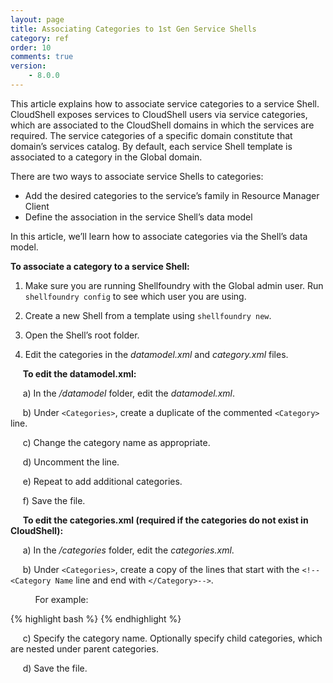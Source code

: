 ```yaml
---
layout: page
title: Associating Categories to 1st Gen Service Shells
category: ref
order: 10
comments: true
version:
    - 8.0.0
---
```


This article explains how to associate service categories to a service Shell. CloudShell exposes services to CloudShell users via service categories, which are associated to the CloudShell domains in which the services are required. The service categories of a specific domain constitute that domain’s services catalog. By default, each service Shell template is associated to a category in the Global domain. 

There are two ways to associate service Shells to categories:

* Add the desired categories to the service’s family in Resource Manager Client
* Define the association in the service Shell’s data model

In this article, we’ll learn how to associate categories via the Shell’s data model. 

**To associate a category to a service Shell:**

1) Make sure you are running Shellfoundry with the Global admin user. Run `shellfoundry config` to see which user you are using.

2) Create a new Shell from a template using `shellfoundry new`.

3) Open the Shell’s root folder.

4) Edit the categories in the _datamodel.xml_ and _category.xml_ files.

&nbsp;&nbsp;&nbsp;&nbsp;&nbsp;**To edit the datamodel.xml:**

&nbsp;&nbsp;&nbsp;&nbsp;&nbsp;a) In the _/datamodel_ folder, edit the _datamodel.xml_. 

&nbsp;&nbsp;&nbsp;&nbsp;&nbsp;b) Under `<Categories>`, create a duplicate of the commented `<Category>` line.

&nbsp;&nbsp;&nbsp;&nbsp;&nbsp;c) Change the category name as appropriate.

&nbsp;&nbsp;&nbsp;&nbsp;&nbsp;d) Uncomment the line. 

&nbsp;&nbsp;&nbsp;&nbsp;&nbsp;e) Repeat to add additional categories. 

&nbsp;&nbsp;&nbsp;&nbsp;&nbsp;f) Save the file.
 
&nbsp;&nbsp;&nbsp;&nbsp;&nbsp;**To edit the categories.xml (required if the categories do not exist in CloudShell):**

&nbsp;&nbsp;&nbsp;&nbsp;&nbsp;a) In the _/categories_ folder, edit the _categories.xml_. 

&nbsp;&nbsp;&nbsp;&nbsp;&nbsp;b) Under `<Categories>`, create a copy of the lines that start with the `<!--<Category Name` line and end with `</Category>-->`. 

&nbsp;&nbsp;&nbsp;&nbsp;&nbsp;&nbsp;&nbsp;&nbsp;&nbsp;&nbsp;For example:

{% highlight bash %}  <!--<Category Name="{{ cookiecutter.service_category }}" Catalog="Service">
    <ChildCategories />
  </Category>-->{% endhighlight %}

&nbsp;&nbsp;&nbsp;&nbsp;&nbsp;c) Specify the category name. Optionally specify child categories, which are nested under parent categories.

&nbsp;&nbsp;&nbsp;&nbsp;&nbsp;d) Save the file.